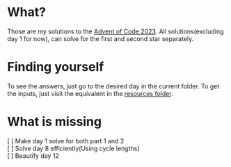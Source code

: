 # What?

Those are my solutions to the [Advent of Code 2023](https://adventofcode.com/2023). All solutions(excluding day 1 for now), can solve for the first and second star separately.

# Finding yourself

To see the answers, just go to the desired day in the current folder. To get the inputs, just visit the equivalent in the [resources folder](../../../../../../resources/br/com/gabryel/adventofcode/y2023).

# What is missing

[ ] Make day 1 solve for both part 1 and 2\
[ ] Solve day 8 efficiently(Using cycle lengths)\
[ ] Beautify day 12